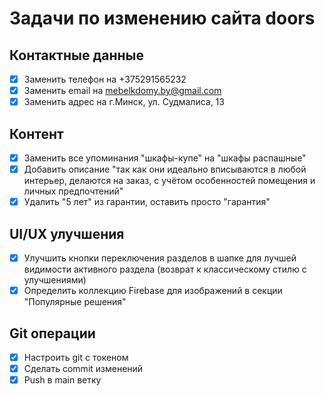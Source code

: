 # Задачи по изменению сайта doors

## Контактные данные
- [x] Заменить телефон на +375291565232
- [x] Заменить email на mebelkdomy.by@gmail.com
- [x] Заменить адрес на г.Минск, ул. Судмалиса, 13

## Контент
- [x] Заменить все упоминания "шкафы-купе" на "шкафы распашные"
- [x] Добавить описание "так как они идеально вписываются в любой интерьер, делаются на заказ, с учётом особенностей помещения и личных предпочтений"
- [x] Удалить "5 лет" из гарантии, оставить просто "гарантия"

## UI/UX улучшения
- [x] Улучшить кнопки переключения разделов в шапке для лучшей видимости активного раздела (возврат к классическому стилю с улучшениями)
- [x] Определить коллекцию Firebase для изображений в секции "Популярные решения"

## Git операции
- [x] Настроить git с токеном
- [x] Сделать commit изменений
- [x] Push в main ветку
